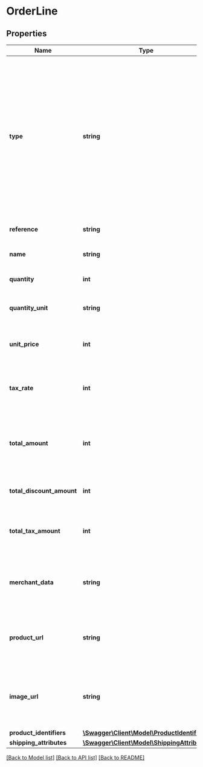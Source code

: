 # OrderLine

## Properties
Name | Type | Description | Notes
------------ | ------------- | ------------- | -------------
**type** | **string** | Type of the order line item. The possible values are:&lt;ul&gt;&lt;li&gt;&lt;em&gt;physical (physical good)&lt;/em&gt;&lt;/li&gt;&lt;li&gt;&lt;em&gt;discount&lt;/em&gt;&lt;/li&gt;&lt;li&gt;&lt;em&gt;shipping_fee&lt;/em&gt;&lt;/li&gt;&lt;li&gt;&lt;em&gt;sales_tax (depends on the country/city, usually called VAT)&lt;/em&gt;&lt;/li&gt;&lt;li&gt;&lt;em&gt;digital (digital good)&lt;/em&gt;&lt;/li&gt;&lt;li&gt;&lt;em&gt;gift_card&lt;/em&gt;&lt;/li&gt;&lt;li&gt;&lt;em&gt;store_credit (credit from the merchant)&lt;/em&gt;&lt;/li&gt;&lt;li&gt;&lt;em&gt;surcharge (extra charge)&lt;/em&gt;&lt;/li&gt;&lt;/ul&gt; | [optional] 
**reference** | **string** | Article number, SKU or similar. (max 64 characters) | [optional] 
**name** | **string** | Descriptive name of the order line item (max 255 characters) | 
**quantity** | **int** | Non-negative number. Quantity of the order line item. | 
**quantity_unit** | **string** | Unit used to describe the quantity, e.g. kg, pcs... If defined has to be 1-8 characters | [optional] 
**unit_price** | **int** | Minor units. Includes tax, excludes discount. (max value: 100000000).  Example: 100 Euros should be 10000. | 
**tax_rate** | **int** | Non-negative value. The percentage value is represented with two implicit decimals. (max 10000)  Example: 25% should be 2500. | 
**total_amount** | **int** | Minor units. Includes tax and discount.   Example: 25 euros should be 2500 Value &#x3D; (quantity x unit_price) - total_discount_amount. (max value: 100000000) | 
**total_discount_amount** | **int** | Non-negative minor units. Includes tax.  Example: 25 euros should be 2500 | [optional] 
**total_tax_amount** | **int** | Must be within ±1 of total_amount - total_amount \\* 10000 / (10000 + tax_rate). Negative when type is discount. | 
**merchant_data** | **string** | Property used to store additional metadata per item that will be returned whenever an order is read from Klarna. Pass through field. (max 1024 characters). | [optional] 
**product_url** | **string** | URL to the product page that can be later embedded in communications between Klarna and the customer. (max 1024 characters) | [optional] 
**image_url** | **string** | URL to an image that can be later embedded in communications between Klarna and the customer. (max 1024 characters)  Improves post-purchase customer experiences. | [optional] 
**product_identifiers** | [**\Swagger\Client\Model\ProductIdentifiers**](ProductIdentifiers.md) |  | [optional] 
**shipping_attributes** | [**\Swagger\Client\Model\ShippingAttributes**](ShippingAttributes.md) |  | [optional] 

[[Back to Model list]](../README.md#documentation-for-models) [[Back to API list]](../README.md#documentation-for-api-endpoints) [[Back to README]](../README.md)


